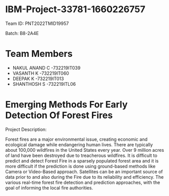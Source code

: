 # IBM-Project-33781-1660226757

Team ID: PNT2022TMID19957

Batch: B8-2A4E

# Team Members
 * NAKUL ANAND C -732219IT039
 * VASANTH K     -732219IT060
 * DEEPAK K      -732219IT013
 * SHANTHOSH S   -732219ITL06


# Emerging Methods For Early Detection Of Forest Fires

Project Description:

Forest fires are a major environmental issue, creating economic and ecological damage while endangering human lives. There are typically about 100,000 wildfires in the United States every year. Over 9 million acres of land have been destroyed due to treacherous wildfires. It is difficult to predict and detect Forest Fire in a sparsely populated forest area and it is more difficult if the prediction is done using ground-based methods like Camera or Video-Based approach. Satellites can be an important source of data prior to and also during the Fire due to its reliability and efficiency. The various real-time forest fire detection and prediction approaches, with the goal of informing the local fire authorities.




